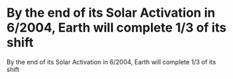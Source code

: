 # By the end of its Solar Activation in 6/2004,  Earth will complete 1/3 of its shift

By the end of its Solar Activation in 6/2004,  Earth will complete 1/3 of its shift